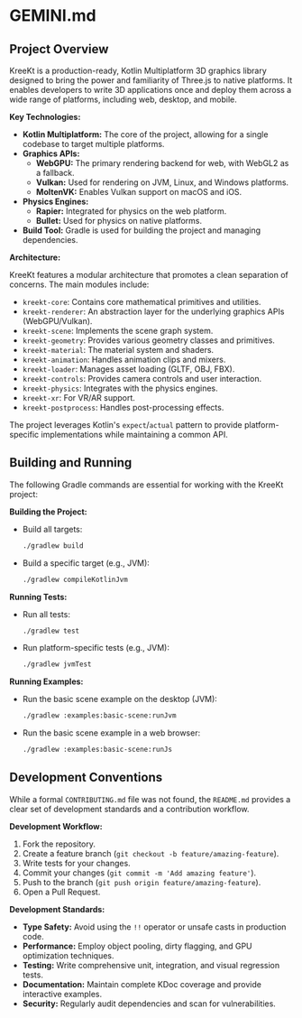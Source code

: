 ﻿# GEMINI.md

## Project Overview

KreeKt is a production-ready, Kotlin Multiplatform 3D graphics library designed to bring the power and familiarity of Three.js to native platforms. It enables developers to write 3D applications once and deploy them across a wide range of platforms, including web, desktop, and mobile.

**Key Technologies:**

*   **Kotlin Multiplatform:** The core of the project, allowing for a single codebase to target multiple platforms.
*   **Graphics APIs:**
    *   **WebGPU:** The primary rendering backend for web, with WebGL2 as a fallback.
    *   **Vulkan:** Used for rendering on JVM, Linux, and Windows platforms.
    *   **MoltenVK:** Enables Vulkan support on macOS and iOS.
*   **Physics Engines:**
    *   **Rapier:** Integrated for physics on the web platform.
    *   **Bullet:** Used for physics on native platforms.
*   **Build Tool:** Gradle is used for building the project and managing dependencies.

**Architecture:**

KreeKt features a modular architecture that promotes a clean separation of concerns. The main modules include:

*   `kreekt-core`: Contains core mathematical primitives and utilities.
*   `kreekt-renderer`: An abstraction layer for the underlying graphics APIs (WebGPU/Vulkan).
*   `kreekt-scene`: Implements the scene graph system.
*   `kreekt-geometry`: Provides various geometry classes and primitives.
*   `kreekt-material`: The material system and shaders.
*   `kreekt-animation`: Handles animation clips and mixers.
*   `kreekt-loader`: Manages asset loading (GLTF, OBJ, FBX).
*   `kreekt-controls`: Provides camera controls and user interaction.
*   `kreekt-physics`: Integrates with the physics engines.
*   `kreekt-xr`: For VR/AR support.
*   `kreekt-postprocess`: Handles post-processing effects.

The project leverages Kotlin's `expect`/`actual` pattern to provide platform-specific implementations while maintaining a common API.

## Building and Running

The following Gradle commands are essential for working with the KreeKt project:

**Building the Project:**

*   Build all targets:
    ```bash
    ./gradlew build
    ```
*   Build a specific target (e.g., JVM):
    ```bash
    ./gradlew compileKotlinJvm
    ```

**Running Tests:**

*   Run all tests:
    ```bash
    ./gradlew test
    ```
*   Run platform-specific tests (e.g., JVM):
    ```bash
    ./gradlew jvmTest
    ```

**Running Examples:**

*   Run the basic scene example on the desktop (JVM):
    ```bash
    ./gradlew :examples:basic-scene:runJvm
    ```
*   Run the basic scene example in a web browser:
    ```bash
    ./gradlew :examples:basic-scene:runJs
    ```

## Development Conventions

While a formal `CONTRIBUTING.md` file was not found, the `README.md` provides a clear set of development standards and a contribution workflow.

**Development Workflow:**

1.  Fork the repository.
2.  Create a feature branch (`git checkout -b feature/amazing-feature`).
3.  Write tests for your changes.
4.  Commit your changes (`git commit -m 'Add amazing feature'`).
5.  Push to the branch (`git push origin feature/amazing-feature`).
6.  Open a Pull Request.

**Development Standards:**

*   **Type Safety:** Avoid using the `!!` operator or unsafe casts in production code.
*   **Performance:** Employ object pooling, dirty flagging, and GPU optimization techniques.
*   **Testing:** Write comprehensive unit, integration, and visual regression tests.
*   **Documentation:** Maintain complete KDoc coverage and provide interactive examples.
*   **Security:** Regularly audit dependencies and scan for vulnerabilities.
